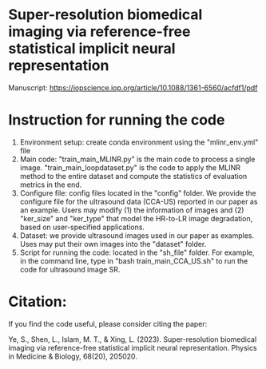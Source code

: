 # Super-resolution biomedical imaging via reference-free statistical implicit neural representation
Manuscript: https://iopscience.iop.org/article/10.1088/1361-6560/acfdf1/pdf

# Instruction for running the code
1. Environment setup: create conda environment using the "mlinr_env.yml" file
2. Main code: "train_main_MLINR.py" is the main code to process a single image. "train_main_loopdataset.py" is the code to apply the MLINR method to the entire dataset and compute the statistics of evaluation metrics in the end.
3. Configure file: config files located in the "config" folder. We provide the configure file for the ultrasound data (CCA-US) reported in our paper as an example. Users may modify (1) the information of images and (2) "ker_size" and "ker_type" that model the HR-to-LR image degradation, based on user-specified applications.	
4. Dataset: we provide ultrasound images used in our paper as examples. Uses may put their own images into the "dataset" folder.
5. Script for running the code: located in the "sh_file" folder. For example, in the command line, type in "bash train_main_CCA_US.sh" to run the code for ultrasound image SR.

# Citation:
If you find the code useful, please consider citing the paper:

Ye, S., Shen, L., Islam, M. T., & Xing, L. (2023). Super-resolution biomedical imaging via reference-free statistical implicit neural representation. Physics in Medicine & Biology, 68(20), 205020.
